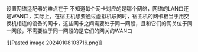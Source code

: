 设置网络适配器的难点在于 不知道每个网卡对应的是哪个网络，网络的LAN口还是WAN口，实际上，在宿主机想要通过虚拟机联网时，宿主机的网卡相当于用交换机相连的设备的网卡，这些网卡之间需要处于同一网段，且和它们的网关位于同一网段，不需要位于同一网段的是它们的网关的WAN口

![[Pasted image 20240108103716.png]]